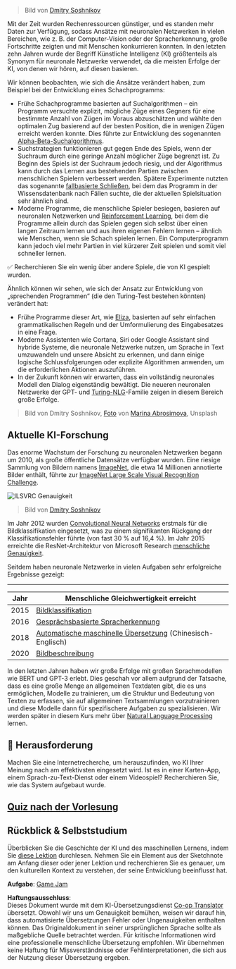 <!--
CO_OP_TRANSLATOR_METADATA:
{
  "original_hash": "5d1cbc67a9690adb5b33adf297794087",
  "translation_date": "2025-08-24T09:33:15+00:00",
  "source_file": "lessons/1-Intro/README.md",
  "language_code": "de"
}
-->
> Bild von [Dmitry Soshnikov](http://soshnikov.com)

Mit der Zeit wurden Rechenressourcen günstiger, und es standen mehr Daten zur Verfügung, sodass Ansätze mit neuronalen Netzwerken in vielen Bereichen, wie z. B. der Computer-Vision oder der Spracherkennung, große Fortschritte zeigten und mit Menschen konkurrieren konnten. In den letzten zehn Jahren wurde der Begriff Künstliche Intelligenz (KI) größtenteils als Synonym für neuronale Netzwerke verwendet, da die meisten Erfolge der KI, von denen wir hören, auf diesen basieren.

Wir können beobachten, wie sich die Ansätze verändert haben, zum Beispiel bei der Entwicklung eines Schachprogramms:

* Frühe Schachprogramme basierten auf Suchalgorithmen – ein Programm versuchte explizit, mögliche Züge eines Gegners für eine bestimmte Anzahl von Zügen im Voraus abzuschätzen und wählte den optimalen Zug basierend auf der besten Position, die in wenigen Zügen erreicht werden konnte. Dies führte zur Entwicklung des sogenannten [Alpha-Beta-Suchalgorithmus](https://de.wikipedia.org/wiki/Alpha-Beta-Suche).
* Suchstrategien funktionieren gut gegen Ende des Spiels, wenn der Suchraum durch eine geringe Anzahl möglicher Züge begrenzt ist. Zu Beginn des Spiels ist der Suchraum jedoch riesig, und der Algorithmus kann durch das Lernen aus bestehenden Partien zwischen menschlichen Spielern verbessert werden. Spätere Experimente nutzten das sogenannte [fallbasierte Schließen](https://de.wikipedia.org/wiki/Fallbasiertes_Schlie%C3%9Fen), bei dem das Programm in der Wissensdatenbank nach Fällen suchte, die der aktuellen Spielsituation sehr ähnlich sind.
* Moderne Programme, die menschliche Spieler besiegen, basieren auf neuronalen Netzwerken und [Reinforcement Learning](https://de.wikipedia.org/wiki/Best%C3%A4rkendes_Lernen), bei dem die Programme allein durch das Spielen gegen sich selbst über einen langen Zeitraum lernen und aus ihren eigenen Fehlern lernen – ähnlich wie Menschen, wenn sie Schach spielen lernen. Ein Computerprogramm kann jedoch viel mehr Partien in viel kürzerer Zeit spielen und somit viel schneller lernen.

✅ Recherchieren Sie ein wenig über andere Spiele, die von KI gespielt wurden.

Ähnlich können wir sehen, wie sich der Ansatz zur Entwicklung von „sprechenden Programmen“ (die den Turing-Test bestehen könnten) verändert hat:

* Frühe Programme dieser Art, wie [Eliza](https://de.wikipedia.org/wiki/ELIZA), basierten auf sehr einfachen grammatikalischen Regeln und der Umformulierung des Eingabesatzes in eine Frage.
* Moderne Assistenten wie Cortana, Siri oder Google Assistant sind hybride Systeme, die neuronale Netzwerke nutzen, um Sprache in Text umzuwandeln und unsere Absicht zu erkennen, und dann einige logische Schlussfolgerungen oder explizite Algorithmen anwenden, um die erforderlichen Aktionen auszuführen.
* In der Zukunft können wir erwarten, dass ein vollständig neuronales Modell den Dialog eigenständig bewältigt. Die neueren neuronalen Netzwerke der GPT- und [Turing-NLG](https://turing.microsoft.com/)-Familie zeigen in diesem Bereich große Erfolge.

> Bild von Dmitry Soshnikov, [Foto](https://unsplash.com/photos/r8LmVbUKgns) von [Marina Abrosimova](https://unsplash.com/@abrosimova_marina_foto), Unsplash

## Aktuelle KI-Forschung

Das enorme Wachstum der Forschung zu neuronalen Netzwerken begann um 2010, als große öffentliche Datensätze verfügbar wurden. Eine riesige Sammlung von Bildern namens [ImageNet](https://en.wikipedia.org/wiki/ImageNet), die etwa 14 Millionen annotierte Bilder enthält, führte zur [ImageNet Large Scale Visual Recognition Challenge](https://image-net.org/challenges/LSVRC/).

![ILSVRC Genauigkeit](../../../../lessons/1-Intro/images/ilsvrc.gif)

> Bild von [Dmitry Soshnikov](http://soshnikov.com)

Im Jahr 2012 wurden [Convolutional Neural Networks](../4-ComputerVision/07-ConvNets/README.md) erstmals für die Bildklassifikation eingesetzt, was zu einem signifikanten Rückgang der Klassifikationsfehler führte (von fast 30 % auf 16,4 %). Im Jahr 2015 erreichte die ResNet-Architektur von Microsoft Research [menschliche Genauigkeit](https://doi.org/10.1109/ICCV.2015.123).

Seitdem haben neuronale Netzwerke in vielen Aufgaben sehr erfolgreiche Ergebnisse gezeigt:

---

Jahr | Menschliche Gleichwertigkeit erreicht
-----|--------
2015 | [Bildklassifikation](https://doi.org/10.1109/ICCV.2015.123)
2016 | [Gesprächsbasierte Spracherkennung](https://arxiv.org/abs/1610.05256)
2018 | [Automatische maschinelle Übersetzung](https://arxiv.org/abs/1803.05567) (Chinesisch-Englisch)
2020 | [Bildbeschreibung](https://arxiv.org/abs/2009.13682)

In den letzten Jahren haben wir große Erfolge mit großen Sprachmodellen wie BERT und GPT-3 erlebt. Dies geschah vor allem aufgrund der Tatsache, dass es eine große Menge an allgemeinen Textdaten gibt, die es uns ermöglichen, Modelle zu trainieren, um die Struktur und Bedeutung von Texten zu erfassen, sie auf allgemeinen Textsammlungen vorzutrainieren und diese Modelle dann für spezifischere Aufgaben zu spezialisieren. Wir werden später in diesem Kurs mehr über [Natural Language Processing](../5-NLP/README.md) lernen.

## 🚀 Herausforderung

Machen Sie eine Internetrecherche, um herauszufinden, wo KI Ihrer Meinung nach am effektivsten eingesetzt wird. Ist es in einer Karten-App, einem Sprach-zu-Text-Dienst oder einem Videospiel? Recherchieren Sie, wie das System aufgebaut wurde.

## [Quiz nach der Vorlesung](https://ff-quizzes.netlify.app/en/ai/quiz/2)

## Rückblick & Selbststudium

Überblicken Sie die Geschichte der KI und des maschinellen Lernens, indem Sie [diese Lektion](https://github.com/microsoft/ML-For-Beginners/tree/main/1-Introduction/2-history-of-ML) durchlesen. Nehmen Sie ein Element aus der Sketchnote am Anfang dieser oder jener Lektion und recherchieren Sie es genauer, um den kulturellen Kontext zu verstehen, der seine Entwicklung beeinflusst hat.

**Aufgabe**: [Game Jam](assignment.md)

**Haftungsausschluss**:  
Dieses Dokument wurde mit dem KI-Übersetzungsdienst [Co-op Translator](https://github.com/Azure/co-op-translator) übersetzt. Obwohl wir uns um Genauigkeit bemühen, weisen wir darauf hin, dass automatisierte Übersetzungen Fehler oder Ungenauigkeiten enthalten können. Das Originaldokument in seiner ursprünglichen Sprache sollte als maßgebliche Quelle betrachtet werden. Für kritische Informationen wird eine professionelle menschliche Übersetzung empfohlen. Wir übernehmen keine Haftung für Missverständnisse oder Fehlinterpretationen, die sich aus der Nutzung dieser Übersetzung ergeben.